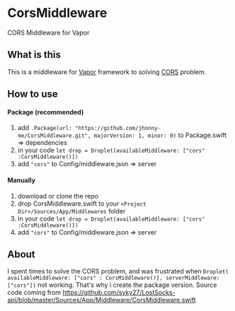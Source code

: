# CorsMiddleware
CORS Middleware for Vapor

## What is this
This is a middleware for [Vapor](https://vapor.codes/) framework to solving [CORS](https://developer.mozilla.org/en-US/docs/Web/HTTP/Access_control_CORS) problem. 

## How to use
#### Package (recommended)
1. add `.Package(url: "https://github.com/jhonny-me/CorsMiddleware.git", majorVersion: 1, minor: 0)` to Package.swift => dependencies
2. in your code `let drop = Droplet(availableMiddleware: ["cors" :CorsMiddleware()])`
3. add `"cors"` to Config/middleware.json => server

#### Manually
1. download or clone the repo
2. drop CorsMiddleware.swift to your `<Project Dir>/Sources/App/Middlewares` folder
2. in your code `let drop = Droplet(availableMiddleware: ["cors" :CorsMiddleware()])`
3. add `"cors"` to Config/middleware.json => server

## About
I spent times to solve the CORS problem, and was frustrated when `Droplet(
	availableMiddleware: ["cors" : CorsMiddleware()],
	serverMiddleware: ["cors"])` not working. That's why i create the package version. Source code coming from https://github.com/syky27/LostSocks-api/blob/master/Sources/App/Middleware/CorsMiddleware.swift
